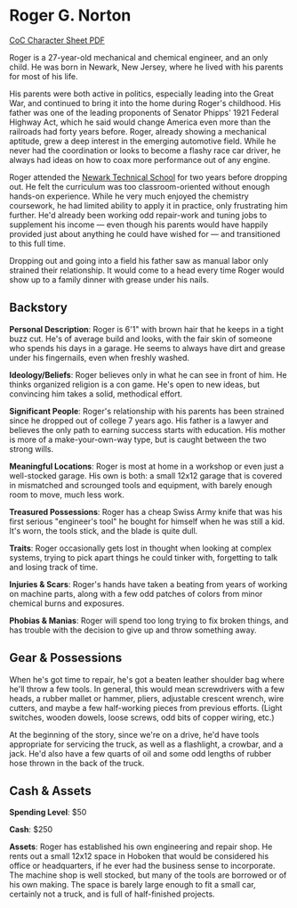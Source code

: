 # Roger G. Norton

[CoC Character Sheet PDF](https://ricko.is/coc-roger)

Roger is a 27-year-old mechanical and chemical engineer, and an only child.
He was born in Newark, New Jersey, where he lived with his parents for most of his life.

His parents were both active in politics, especially leading into the Great War, and continued to bring it into the home during Roger's childhood.
His father was one of the leading proponents of Senator Phipps' 1921 Federal Highway Act, which he said would change America even more than the railroads had forty years before.
Roger, already showing a mechanical aptitude, grew a deep interest in the emerging automotive field.
While he never had the coordination or looks to become a flashy race car driver, he always had ideas on how to coax more performance out of any engine.

Roger attended the [Newark Technical School](https://en.wikipedia.org/wiki/New_Jersey_Institute_of_Technology) for two years before dropping out.
He felt the curriculum was too classroom-oriented without enough hands-on experience.
While he very much enjoyed the chemistry coursework, he had limited ability to apply it in practice, only frustrating him further.
He'd already been working odd repair-work and tuning jobs to supplement his income — even though his parents would have happily provided just about anything he could have wished for — and transitioned to this full time.

Dropping out and going into a field his father saw as manual labor only strained their relationship.
It would come to a head every time Roger would show up to a family dinner with grease under his nails.

## Backstory

**Personal Description**: Roger is 6'1" with brown hair that he keeps in a tight buzz cut.  He's of average build and looks, with the fair skin of someone who spends his days in a garage. He seems to always have dirt and grease under his fingernails, even when freshly washed.

**Ideology/Beliefs**: Roger believes only in what he can see in front of him.  He thinks organized religion is a con game.  He's open to new ideas, but convincing him takes a solid, methodical effort.

**Significant People**: Roger's relationship with his parents has been strained since he dropped out of college 7 years ago.  His father is a lawyer and believes the only path to earning success starts with education.  His mother is more of a make-your-own-way type, but is caught between the two strong wills.

**Meaningful Locations**: Roger is most at home in a workshop or even just a well-stocked garage.  His own is both: a small 12x12 garage that is covered in mismatched and scrounged tools and equipment, with barely enough room to move, much less work.

**Treasured Possessions**: Roger has a cheap Swiss Army knife that was his first serious "engineer's tool" he bought for himself when he was still a kid.  It's worn, the tools stick, and the blade is quite dull.

**Traits**: Roger occasionally gets lost in thought when looking at complex systems, trying to pick apart things he could tinker with, forgetting to talk and losing track of time.

**Injuries & Scars**: Roger's hands have taken a beating from years of working on machine parts, along with a few odd patches of colors from minor chemical burns and exposures.

**Phobias & Manias**: Roger will spend too long trying to fix broken things, and has trouble with the decision to give up and throw something away.

## Gear & Possessions

When he's got time to repair, he's got a beaten leather shoulder bag where he'll throw a few tools.  In general, this would mean screwdrivers with a few heads, a rubber mallet or hammer, pliers, adjustable crescent wrench,  wire cutters, and maybe a few half-working pieces from previous efforts.  (Light switches, wooden dowels, loose screws, odd bits of copper wiring, etc.)

At the beginning of the story, since we're on a drive, he'd have tools appropriate for servicing the truck, as well as a flashlight, a crowbar, and a jack.  He'd also have a few quarts of oil and some odd lengths of rubber hose thrown in the back of the truck.

## Cash & Assets

**Spending Level**: $50

**Cash**: $250

**Assets**: Roger has established his own engineering and repair shop.  He rents out a small 12x12 space in Hoboken that would be considered his office or headquarters, if he ever had the business sense to incorporate.  The machine shop is well stocked, but many of the tools are borrowed or of his own making.  The space is barely large enough to fit a small car, certainly not a truck, and is full of half-finished projects.
